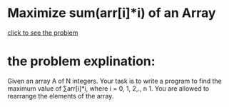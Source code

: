 # Maximize sum(arr[i]*i) of an Array


[click to see the problem](https://practice.geeksforgeeks.org/problems/maximize-arrii-of-an-array0026/1?page=1&difficulty[]=-1&sortBy=submissions)



 # the problem explination:
   Given an array A of N integers. Your task is to write a program to find the maximum value of ∑arr[i]*i, where i = 0, 1, 2,., n 1.
You are allowed to rearrange the elements of the array.


 